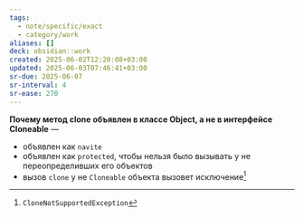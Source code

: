 ```yaml
---
tags:
  - note/specific/exact
  - category/work
aliases: []
deck: obsidian::work
created: 2025-06-02T12:20:08+03:00
updated: 2025-06-03T07:46:41+03:00
sr-due: 2025-06-07
sr-interval: 4
sr-ease: 270
---
```


**Почему метод clone объявлен в классе Object, а не в интерфейсе Cloneable**
—
- объявлен как `navite`
- объявлен как `protected`, чтобы нельзя было вызывать у не переопределивших его объектов
- вызов `clone` у не `Cloneable` объекта вызовет исключение[^1]

[^1]: `CloneNotSupportedException`
